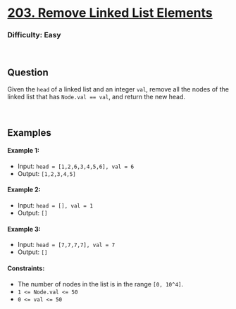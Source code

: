 # [203. Remove Linked List Elements](https://leetcode.com/problems/remove-linked-list-elements/description/)

### Difficulty: Easy

<br />

## Question

Given the ```head``` of a linked list and an integer ```val```, remove all the nodes of the linked list that has ```Node.val == val```, and return the new head.

<br />

## Examples

#### Example 1:
- Input: ```head = [1,2,6,3,4,5,6], val = 6```
- Output: ```[1,2,3,4,5]```

#### Example 2:
- Input: ```head = [], val = 1```
- Output: ```[]```

#### Example 3:
- Input: ```head = [7,7,7,7], val = 7```
- Output: ```[]```
 
#### Constraints:
- The number of nodes in the list is in the range ```[0, 10^4]```.
- ```1 <= Node.val <= 50```
- ```0 <= val <= 50```

